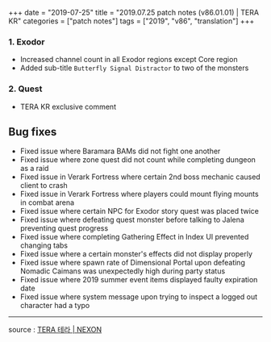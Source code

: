 +++
date = "2019-07-25"
title = "2019.07.25 patch notes (v86.01.01) | TERA KR"
categories = ["patch notes"]
tags = ["2019", "v86", "translation"]
+++

### 1. Exodor
- Increased channel count in all Exodor regions except Core region
- Added sub-title `Butterfly Signal Distractor` to two of the monsters

### 2. Quest
- TERA KR exclusive comment

## Bug fixes

- Fixed issue where Baramara BAMs did not fight one another
- Fixed issue where zone quest did not count while completing dungeon as a raid
- Fixed issue in Verark Fortress where certain 2nd boss mechanic caused client to crash
- Fixed issue in Verark Fortress where players could mount flying mounts in combat arena
- Fixed issue where certain NPC for Exodor story quest was placed twice
- Fixed issue where defeating quest monster before talking to Jalena preventing quest progress
- Fixed issue where completing Gathering Effect in Index UI prevented changing tabs
- Fixed issue where a certain monster's effects did not display properly
- Fixed issue where spawn rate of Dimensional Portal upon defeating Nomadic Caimans was unexpectedly high during party status
- Fixed issue where 2019 summer event items displayed faulty expiration date
- Fixed issue where system message upon trying to inspect a logged out character had a typo

----

source : [TERA 테라 | NEXON](http://tera.nexon.com/news/update/view.aspx?n4articlesn=402)
